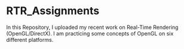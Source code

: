 # RTR_Assignments
In this Repository, I uploaded my recent work on Real-Time Rendering (OpenGL/DirectX).
I am practicing some concepts of OpenGL on six different platforms.

